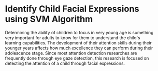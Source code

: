 # Identify Child Facial Expressions using SVM Algorithm


Determining the ability of children to focus in very young age is something very important for adults to know for them to understand the child's learning capabilities. The development of their attention skills during their younger years affects how much excellence they can perform during their adolescence stage. Since most attention detection researches are frequently done through eye gaze detection, this research is focused on detecting the attention of a child through facial expressions.
